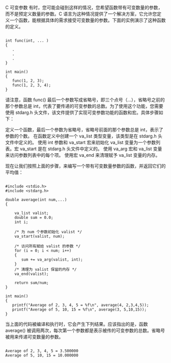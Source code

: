  C 可变参数
 有时，您可能会碰到这样的情况，您希望函数带有可变数量的参数，而不是预定义数量的参数。C 语言为这种情况提供了一个解决方案，它允许您定义一个函数，能根据具体的需求接受可变数量的参数。下面的实例演示了这种函数的定义。

 
```

int func(int, ... ) 
{
   .
   .
   .
}

int main()
{
   func(1, 2, 3);
   func(1, 2, 3, 4);
}

```
 请注意，函数 func() 最后一个参数写成省略号，即三个点号（...），省略号之前的那个参数总是 int，代表了要传递的可变参数的总数。为了使用这个功能，您需要使用 stdarg.h 头文件，该文件提供了实现可变参数功能的函数和宏。具体步骤如下：

 
定义一个函数，最后一个参数为省略号，省略号前面的那个参数总是 int，表示了参数的个数。
 在函数定义中创建一个 va_list 类型变量，该类型是在 stdarg.h 头文件中定义的。
 使用 int 参数和 va_start 宏来初始化 va_list 变量为一个参数列表。宏 va_start 是在 stdarg.h 头文件中定义的。
 使用 va_arg 宏和 va_list 变量来访问参数列表中的每个项。
 使用宏 va_end 来清理赋予 va_list 变量的内存。
 
现在让我们按照上面的步骤，来编写一个带有可变数量参数的函数，并返回它们的平均值：

 
```

#include <stdio.h>
#include <stdarg.h>

double average(int num,...)
{

    va_list valist;
    double sum = 0.0;
    int i;

    /* 为 num 个参数初始化 valist */
    va_start(valist, num);

    /* 访问所有赋给 valist 的参数 */
    for (i = 0; i < num; i++)
    {
       sum += va_arg(valist, int);
    }
    /* 清理为 valist 保留的内存 */
    va_end(valist);

    return sum/num;
}

int main()
{
   printf("Average of 2, 3, 4, 5 = %f\n", average(4, 2,3,4,5));
   printf("Average of 5, 10, 15 = %f\n", average(3, 5,10,15));
}

```
 当上面的代码被编译和执行时，它会产生下列结果。应该指出的是，函数  average() 被调用两次，每次第一个参数都是表示被传的可变参数的总数。省略号被用来传递可变数量的参数。

 
```

Average of 2, 3, 4, 5 = 3.500000
Average of 5, 10, 15 = 10.000000

```
 

